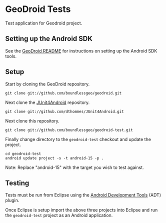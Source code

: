 # GeoDroid Tests

Test application for Geodroid project.

## Setting up the Android SDK

See the [GeoDroid README](/boundlessgeo/geodroid) for instructions on setting
up the Android SDK tools.

## Setup

Start by cloning the GeoDroid repository.

    git clone git://github.com/boundlessgeo/geodroid.git

Next clone the [JUnit4Android](/dthommes/JUnit4Android) repository.

    git clone git://github.com/dthommes/JUnit4Android.git

Next clone this repository.

    git clone git://github.com/boundlessgeo/geodroid-test.git

Finally change directory to the `geodroid-test` checkout and update the project.

    cd geodroid-test
    android update project -s -t android-15 -p .

Note: Replace "android-15" with the target you wish to test against.

## Testing

Tests must be run from Eclipse using the [Android Development Tools](http://developer.android.com/tools/sdk/eclipse-adt.html) (ADT) plugin. 

Once Eclipse is setup import the above three projects into Eclipse and run 
the `geodroid-test` project as an Android application.

